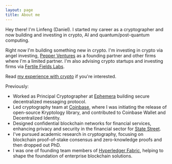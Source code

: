 ```yaml
---
layout: page
title: About me
---
```


Hey there! I'm Linfeng (Daniel). I started my career as a cryptographer and now building and investing in crypto, AI and quantum/post-quantum computing. 

Right now I'm building something new in crypto. I'm investing in crypto via angel investing, [Pepper Ventures](https://sites.google.com/view/pepperventures) as a founding partner and other firms where I'm a limited partner. I'm also advising crypto startups and investing firms via [Fertile Fields Labs](https://sites.google.com/view/fertilefieldslabs/home).

Read [my experience with crypto](https://medium.com/@daniel.linfeng.zhou/written-on-the-occasion-of-bitcoins-fourth-halving-452605a874da) if you're interested. 

Previously:

* Worked as Principal Cryptographer at [Ephemera](https://ephemerahq.com/) building secure decentralized messaging protocol. 
* Led cryptography team at [Coinbase](https://www.coinbase.com/), where I was initiating the release of open-source Kryptology library, and contributed to Coinbase Wallet and Decentralized Identity.
* Designed confidential blockchain networks for financial services, enhancing privacy and security in the financial sector for [State Street](https://www.statestreet.com/ca/en/asset-owner). 
* I've pursued academic research in cryptography, focusing on blockchain proof-of-stake consensus and zero-knowledge proofs and then dropped out PhD.
* I was one of founding team members of [Hyperledger Fabric](https://www.hyperledger.org/projects/fabric), helping to shape the foundation of enterprise blockchain solutions.





